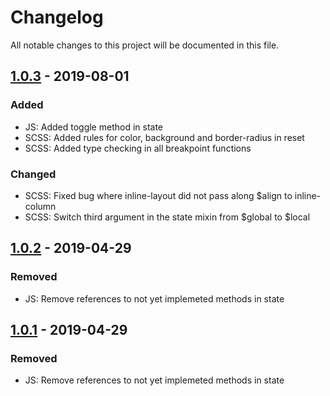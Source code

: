 # Changelog
All notable changes to this project will be documented in this file.

## [1.0.3] - 2019-08-01
### Added
- JS: Added toggle method in state
- SCSS: Added rules for color, background and border-radius in reset
- SCSS: Added type checking in all breakpoint functions

### Changed
- SCSS: Fixed bug where inline-layout did not pass along $align to inline-column
- SCSS: Switch third argument in the state mixin from $global to $local


## [1.0.2] - 2019-04-29

### Removed
- JS: Remove references to not yet implemeted methods in state


## [1.0.1] - 2019-04-29

### Removed
- JS: Remove references to not yet implemeted methods in state


[1.0.3]: https://github.com/pocketsize/bolts-lib/releases/tag/1.0.3
[1.0.2]: https://github.com/pocketsize/bolts-lib/releases/tag/1.0.2
[1.0.1]: https://github.com/pocketsize/bolts-lib/releases/tag/1.0.1